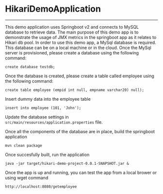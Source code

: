 # HikariDemoApplication
---

This demo application uses Springboot v2 and connects to MySQL database to retrieve data. The main purpose of this demo app is to demonstrate the usage of JMX metrics in the springboot app as it relates to Hikari db pool. In order to use this demo app, a MySql database is required. This database can be on a local machine or in the cloud. Once the MySql server is provisioned, please create a database using the following command:

```$xslt
create database testdb;
```

Once the database is created, please create a table called employee using the following command:

```$xslt
create table employee (empid int null, empname varchar20) null);
```

Insert dummy data into the employee table

```$xslt
insert into employee (101, 'John');
```

Update the database settings in `src/main/resources/application.properties` file.


Once all the components of the database are in place, build the springboot application

```$xslt
mvn clean package
```

Once succesfully built, run the application

```$xslt
java -jar target/hikari-demo-project-0.0.1-SNAPSHOT.jar &
```

Once the app is up and running, you can test the app from a local brower or using wget command

```$xslt
http://localhost:8080/getemployee
```



